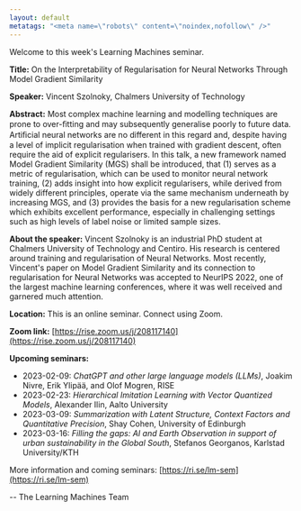 ```yaml
---
layout: default
metatags: "<meta name=\"robots\" content=\"noindex,nofollow\" />"
---
```

Welcome to this week's Learning Machines seminar.

**Title:** On the Interpretability of Regularisation for Neural Networks Through Model Gradient Similarity

**Speaker:** Vincent Szolnoky, Chalmers University of Technology

**Abstract:** Most complex machine learning and modelling techniques are prone to over-ﬁtting and may subsequently generalise poorly to future data. Artiﬁcial neural networks are no different in this regard and, despite having a level of implicit regularisation when trained with gradient descent, often require the aid of explicit regularisers. In this talk, a new framework named Model Gradient Similarity (MGS) shall be introduced, that (1) serves as a metric of regularisation, which can be used to monitor neural network training, (2) adds insight into how explicit regularisers, while derived from widely different principles, operate via the same mechanism underneath by increasing MGS, and (3) provides the basis for a new regularisation scheme which exhibits excellent performance, especially in challenging settings such as high levels of label noise or limited sample sizes.

**About the speaker:** Vincent Szolnoky is an industrial PhD student at Chalmers University of Technology and Centiro. His research is centered around training and regularisation of Neural Networks. Most recently, Vincent's paper on Model Gradient Similarity and its connection to regularisation for Neural Networks was accepted to NeurIPS 2022, one of the largest machine learning conferences, where it was well received and garnered much attention.

**Location:** This is an online seminar. Connect using Zoom.

**Zoom link:** [https://rise.zoom.us/j/208117140](https://rise.zoom.us/j/208117140)

**Upcoming seminars:**

* 2023-02-09: *ChatGPT and other large language models (LLMs)*, Joakim Nivre, Erik Ylipää, and Olof Mogren, RISE
* 2023-02-23: *Hierarchical Imitation Learning with Vector Quantized Models*, Alexander Ilin, Aalto University
* 2023-03-09: *Summarization with Latent Structure, Context Factors and Quantitative Precision*, Shay Cohen, University of Edinburgh
* 2023-03-16: *Filling the gaps: AI and Earth Observation in support of urban sustainability in the Global South*, Stefanos Georganos, Karlstad University/KTH

More information and coming seminars: [https://ri.se/lm-sem](https://ri.se/lm-sem)

-- The Learning Machines Team

